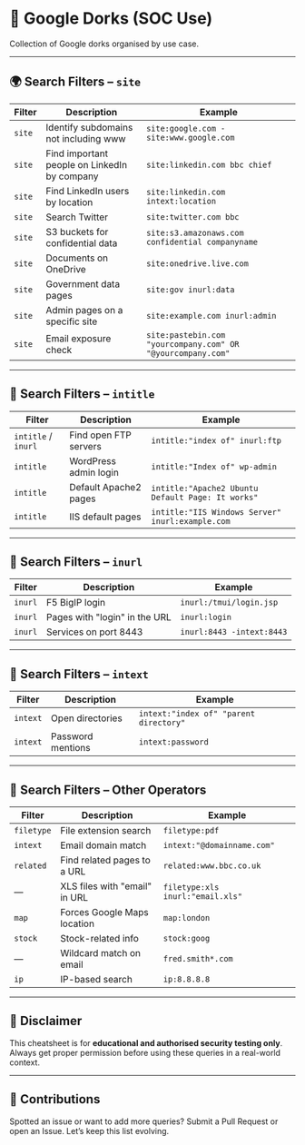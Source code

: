 # 📄 Google Dorks (SOC Use)
Collection of Google dorks organised by use case.

---

## 🌍 Search Filters – `site`

| Filter | Description | Example |
|--------|-------------|---------|
| `site` | Identify subdomains not including www | `site:google.com -site:www.google.com` |
| `site` | Find important people on LinkedIn by company | `site:linkedin.com bbc chief` |
| `site` | Find LinkedIn users by location | `site:linkedin.com intext:location` |
| `site` | Search Twitter | `site:twitter.com bbc` |
| `site` | S3 buckets for confidential data | `site:s3.amazonaws.com confidential companyname` |
| `site` | Documents on OneDrive | `site:onedrive.live.com` |
| `site` | Government data pages | `site:gov inurl:data` |
| `site` | Admin pages on a specific site | `site:example.com inurl:admin` |
| `site` | Email exposure check | `site:pastebin.com "yourcompany.com" OR "@yourcompany.com"` |

---

## 📄 Search Filters – `intitle`

| Filter | Description | Example |
|--------|-------------|---------|
| `intitle` / `inurl` | Find open FTP servers | `intitle:"index of" inurl:ftp` |
| `intitle` | WordPress admin login | `intitle:"Index of" wp-admin` |
| `intitle` | Default Apache2 pages | `intitle:"Apache2 Ubuntu Default Page: It works"` |
| `intitle` | IIS default pages | `intitle:"IIS Windows Server" inurl:example.com` |

---

## 🔗 Search Filters – `inurl`

| Filter | Description | Example |
|--------|-------------|---------|
| `inurl` | F5 BigIP login | `inurl:/tmui/login.jsp` |
| `inurl` | Pages with "login" in the URL | `inurl:login` |
| `inurl` | Services on port 8443 | `inurl:8443 -intext:8443` |

---

## 🧾 Search Filters – `intext`

| Filter | Description | Example |
|--------|-------------|---------|
| `intext` | Open directories | `intext:"index of" "parent directory"` |
| `intext` | Password mentions | `intext:password` |

---

## 🧰 Search Filters – Other Operators

| Filter | Description | Example |
|--------|-------------|---------|
| `filetype` | File extension search | `filetype:pdf` |
| `intext` | Email domain match | `intext:"@domainname.com"` |
| `related` | Find related pages to a URL | `related:www.bbc.co.uk` |
| — | XLS files with "email" in URL | `filetype:xls inurl:"email.xls"` |
| `map` | Forces Google Maps location | `map:london` |
| `stock` | Stock-related info | `stock:goog` |
| — | Wildcard match on email | `fred.smith*.com` |
| `ip` | IP-based search | `ip:8.8.8.8` |

---

## 📢 Disclaimer

This cheatsheet is for **educational and authorised security testing only**. Always get proper permission before using these queries in a real-world context.

---

## 💬 Contributions

Spotted an issue or want to add more queries? Submit a Pull Request or open an Issue. Let’s keep this list evolving.
